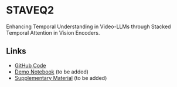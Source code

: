 # STAVEQ2

Enhancing Temporal Understanding in Video-LLMs through Stacked Temporal Attention in Vision Encoders.

## Links

- [GitHub Code](https://github.com/AliRasekh/STAVEQ2)
- [Demo Notebook](#) (to be added)
- [Supplementary Material](supplementary.pdf) (to be added)
